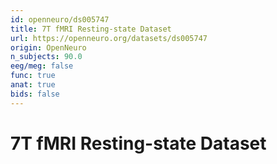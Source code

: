 ```yaml
---
id: openneuro/ds005747
title: 7T fMRI Resting-state Dataset
url: https://openneuro.org/datasets/ds005747
origin: OpenNeuro
n_subjects: 90.0
eeg/meg: false
func: true
anat: true
bids: false
---
```


# 7T fMRI Resting-state Dataset
